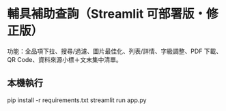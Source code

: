 # 輔具補助查詢（Streamlit 可部署版・修正版）

功能：全品項下拉、搜尋/過濾、圖片最佳化、列表/詳情、字級調整、PDF 下載、QR Code、資料來源小標＋文末集中清單。

## 本機執行
pip install -r requirements.txt
streamlit run app.py